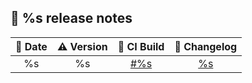 ## 📌 %s release notes 

| 📅 Date | ⚠️ Version |  🧰 CI Build | 📝 Changelog |
|:-------:|:------------:|:-------------:|:------------:|
|   %s    |      %s      |   [#%s](%s)   |   [%s](%s)   |